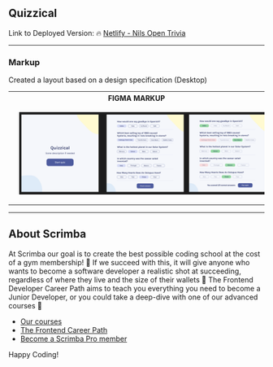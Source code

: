 ## Quizzical 

Link to Deployed Version: 🔥 [Netlify - Nils Open Trivia](https://nils-open-trivia.netlify.app/)

---

### Markup

Created a layout based on a design specification (Desktop)

<table>
    <tr>
      <th>FIGMA MARKUP</th>
    </tr>
    <tr>
        <td> <img src='./src/assets/markup.png' style='padding:1em'> </td>
    </tr>
</table>

---

## About Scrimba

At Scrimba our goal is to create the best possible coding school at the cost of a gym membership! 💜
If we succeed with this, it will give anyone who wants to become a software developer a realistic shot at succeeding, regardless of where they live and the size of their wallets 🎉
The Frontend Developer Career Path aims to teach you everything you need to become a Junior Developer, or you could take a deep-dive with one of our advanced courses 🚀

- [Our courses](https://scrimba.com/allcourses)
- [The Frontend Career Path](https://scrimba.com/learn/frontend)
- [Become a Scrimba Pro member](https://scrimba.com/pricing)

Happy Coding!
